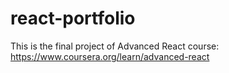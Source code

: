 # react-portfolio
This is the final project of Advanced React course: https://www.coursera.org/learn/advanced-react

